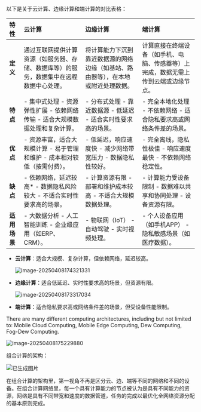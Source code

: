 以下是关于云计算、边缘计算和端计算的对比表格：

| **特性**     | **云计算**                                                   | **边缘计算**                                                 | **端计算**                                                   |
| :----------- | :----------------------------------------------------------- | :----------------------------------------------------------- | :----------------------------------------------------------- |
| **定义**     | 通过互联网提供计算资源（如服务器、存储、数据库等）的服务，数据集中在远程数据中心处理。 | 将计算能力下沉到靠近数据源的网络边缘（如基站、路由器等），在本地或附近处理数据。 | 计算直接在终端设备（如手机、电脑、传感器等）上完成，数据无需上传到云端或边缘节点。 |
| **特点**     | - 集中式处理 - 资源弹性扩展 - 依赖网络传输 - 适合大规模数据处理和复杂计算。 | - 分布式处理 - 靠近数据源 - 低延迟 - 适合实时性要求高的场景。 | - 完全本地化处理 - 不依赖网络 - 适合隐私要求高或网络条件差的场景。 |
| **优点**     | - 资源丰富，适合大规模计算 - 易于管理和维护 - 成本相对较低（按需付费）。 | - 低延迟，响应速度快 - 减少网络带宽压力 - 数据隐私性较好。   | - 完全离线，隐私性极佳 - 响应速度最快 - 不依赖网络稳定性。   |
| **缺点**     | - 依赖网络，延迟较高* - 数据隐私风险较大 - 不适合实时性要求高的场景。 | - 计算资源有限 - 部署和维护成本较高 - 不适合大规模数据处理。 | - 计算能力受设备限制 - 数据难以共享和协同处理 - 设备资源有限。 |
| **适用场景** | - 大数据分析 - 人工智能训练 - 企业级应用（如ERP、CRM）。     | - 物联网（IoT） - 自动驾驶 - 实时视频处理。                  | - 个人设备应用（如手机APP） - 隐私敏感场景（如医疗数据）。   |

- **云计算**：适合大规模、复杂计算，但依赖网络，延迟较高。

  ![image-20250408174321331](/Users/zonghuanwu/github/composition-computing/images/cloud-computing-architecture.png)

- **边缘计算**：适合低延迟、实时性要求高的场景，但资源有限。

  ![image-20250408173317034](/Users/zonghuanwu/github/composition-computing/images/edge-computing-architecture.png)

- **端计算**：适合隐私要求高或网络条件差的场景，但受设备性能限制。

There are many different computing architectures, including but not limited to: Mobile Cloud Computing, Mobile Edge Computing, Dew Computing, Fog-Dew Computing.

![image-20250408175229880](/Users/zonghuanwu/github/composition-computing/images/other-computing-architectures.png) 

组合计算的架构：

![已生成图片](/Users/zonghuanwu/github/composition-computing/images/composition-computing-architecture.png)

在组合计算的架构里，第一视角不再是区分云、边、端等不同的网络和不同的设备。在组合计算网络里，每一个具有计算能力的节点被认为是具有不同能力的资源，网络是具有不同带宽和速度的数据管道，任务的完成以最优化全网络资源分配的基本原则完成。

